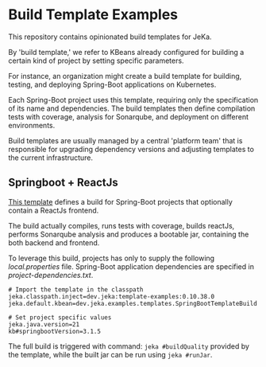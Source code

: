 # Build Template Examples

This repository contains opinionated build templates for JeKa.

By 'build template,' we refer to KBeans already configured for building a certain kind of project by setting specific parameters.

For instance, an organization might create a build template for building, testing, and deploying Spring-Boot applications on Kubernetes.

Each Spring-Boot project uses this template, requiring only the specification of its name and dependencies. 
The build templates then define compilation tests with coverage, analysis for Sonarqube, and deployment on different environments.

Build templates are usually managed by a central 'platform team' that is responsible for upgrading dependency versions 
and adjusting templates to the current infrastructure.

## Springboot + ReactJs

[This template](./src/main/java/dev/jeka/examples/templates/SpringBootTemplateBuild.java) defines a build for 
Spring-Boot projects that optionally contain a ReactJs frontend.

The build actually compiles, runs tests with coverage, builds reactJs, performs Sonarqube analysis and produces a bootable jar,
containing the both backend and frontend.

To leverage this build, projects has only to supply the following *local.properties* file. Spring-Boot application dependencies 
are specified in *project-dependencies.txt*.

```properties
# Import the template in the classpath
jeka.classpath.inject=dev.jeka:template-examples:0.10.38.0
jeka.default.kbean=dev.jeka.examples.templates.SpringBootTemplateBuild

# Set project specific values
jeka.java.version=21
kb#springbootVersion=3.1.5
```

The full build is triggered with command: `jeka #buildQuality` provided by the template, while the built jar 
can be run using `jeka #runJar`.





